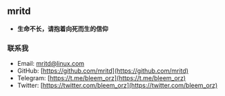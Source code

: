 ## mritd

- **生命不长，请抱着向死而生的信仰**

### 联系我

- Email: [mritd@linux.com](mailto:mritd@linux.com)
- GitHub: [https://github.com/mritd](https://github.com/mritd)
- Telegram: [https://t.me/bleem_orz](https://t.me/bleem_orz)
- Twitter: [https://twitter.com/bleem_orz](https://twitter.com/bleem_orz)
